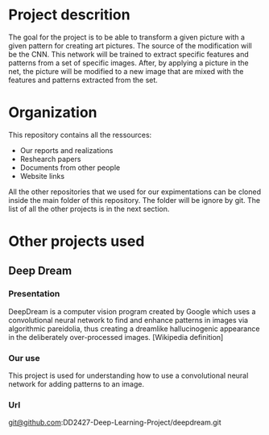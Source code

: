 # Project descrition
The goal for the project is to be able to transform a given picture with a given pattern for creating art pictures. The source of the modification will be the CNN. This network will be trained to extract specific features and patterns from a set of specific images. After, by applying a picture in the net, the picture will be modified to a new image that are mixed with the features and patterns extracted from the set. 

# Organization
This repository contains all the ressources:
 - Our reports and realizations
 - Reshearch papers
 - Documents from other people
 - Website links

All the other repositories that we used for our expimentations can be cloned inside the main folder of this repository. The folder will be ignore by git. The list of all the other projects is in the next section.

# Other projects used
## Deep Dream

### Presentation
DeepDream is a computer vision program created by Google which uses a convolutional neural network to find and enhance patterns in images via algorithmic pareidolia, thus creating a dreamlike hallucinogenic appearance in the deliberately over-processed images. [Wikipedia definition]

### Our use
This project is used for understanding how to use a convolutional neural network for adding patterns to an image.

### Url
git@github.com:DD2427-Deep-Learning-Project/deepdream.git


